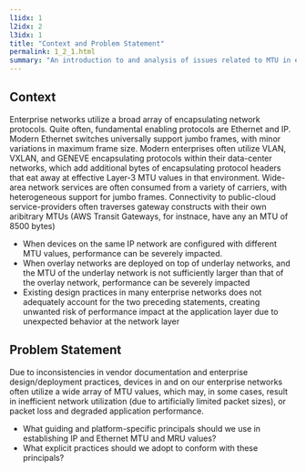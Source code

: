 ```yaml
---
l1idx: 1
l2idx: 2
l3idx: 1
title: "Context and Problem Statement"
permalink: 1_2_1.html
summary: "An introduction to and analysis of issues related to MTU in enterprise networks"
---
```

## Context
Enterprise networks utilize a broad array of encapsulating network protocols. Quite often, fundamental enabling protocols are Ethernet and IP.  Modern Ethernet switches universally support jumbo frames, with minor variations in maximum frame size.  Modern enterprises often utilize VLAN, VXLAN, and GENEVE encapsulating protocols within their data-center networks, which add additional bytes of encapsulating protocol headers that eat away at effective Layer-3 MTU values in that environment.  Wide-area network services are often consumed from a variety of carriers, with heterogeneous support for jumbo frames.  Connectivity to public-cloud service-providers often traverses gateway constructs with their own aribitrary MTUs  (AWS Transit Gateways, for instnace, have any an MTU of 8500 bytes)
- When devices on the same IP network are configured with different MTU values, performance can be severely impacted.
- When overlay networks are deployed on top of underlay networks, and the MTU of the underlay network is not sufficiently larger than that of the overlay network, performance can be severely impacted
- Existing design practices in many enterprise networks does not adequately account for the two preceding statements, creating unwanted risk of performance impact at the application layer due to unexpected behavior at the network layer

## Problem Statement
Due to inconsistencies in vendor documentation and enterprise design/deployment practices, devices in and on our enterprise networks often utilize a wide array of MTU values, which may, in some cases, result in inefficient network utilization (due to artificially limited packet sizes), or packet loss and degraded application performance.

- What guiding and platform-specific principals should we use in establishing IP and Ethernet MTU and MRU values?
- What explicit practices should we adopt to conform with these principals?






   
